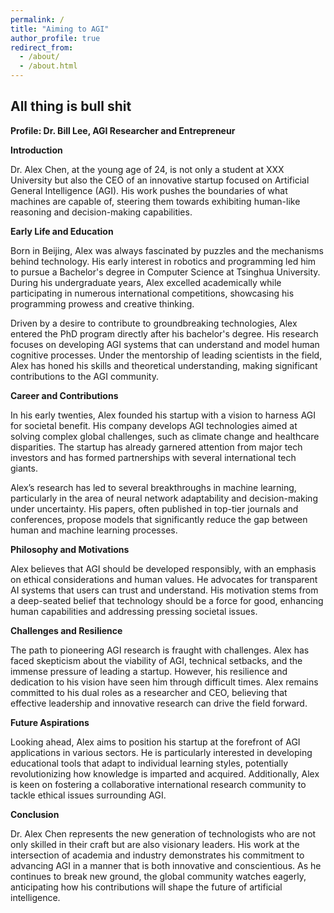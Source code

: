 ```yaml
---
permalink: /
title: "Aiming to AGI"
author_profile: true
redirect_from: 
  - /about/
  - /about.html
---
```


All thing is bull shit
---

**Profile: Dr. Bill Lee, AGI Researcher and Entrepreneur**

**Introduction**

Dr. Alex Chen, at the young age of 24, is not only a student at XXX University but also the CEO of an innovative startup focused on Artificial General Intelligence (AGI). His work pushes the boundaries of what machines are capable of, steering them towards exhibiting human-like reasoning and decision-making capabilities.

**Early Life and Education**

Born in Beijing, Alex was always fascinated by puzzles and the mechanisms behind technology. His early interest in robotics and programming led him to pursue a Bachelor's degree in Computer Science at Tsinghua University. During his undergraduate years, Alex excelled academically while participating in numerous international competitions, showcasing his programming prowess and creative thinking.

Driven by a desire to contribute to groundbreaking technologies, Alex entered the PhD program directly after his bachelor's degree. His research focuses on developing AGI systems that can understand and model human cognitive processes. Under the mentorship of leading scientists in the field, Alex has honed his skills and theoretical understanding, making significant contributions to the AGI community.

**Career and Contributions**

In his early twenties, Alex founded his startup with a vision to harness AGI for societal benefit. His company develops AGI technologies aimed at solving complex global challenges, such as climate change and healthcare disparities. The startup has already garnered attention from major tech investors and has formed partnerships with several international tech giants.

Alex’s research has led to several breakthroughs in machine learning, particularly in the area of neural network adaptability and decision-making under uncertainty. His papers, often published in top-tier journals and conferences, propose models that significantly reduce the gap between human and machine learning processes.

**Philosophy and Motivations**

Alex believes that AGI should be developed responsibly, with an emphasis on ethical considerations and human values. He advocates for transparent AI systems that users can trust and understand. His motivation stems from a deep-seated belief that technology should be a force for good, enhancing human capabilities and addressing pressing societal issues.

**Challenges and Resilience**

The path to pioneering AGI research is fraught with challenges. Alex has faced skepticism about the viability of AGI, technical setbacks, and the immense pressure of leading a startup. However, his resilience and dedication to his vision have seen him through difficult times. Alex remains committed to his dual roles as a researcher and CEO, believing that effective leadership and innovative research can drive the field forward.

**Future Aspirations**

Looking ahead, Alex aims to position his startup at the forefront of AGI applications in various sectors. He is particularly interested in developing educational tools that adapt to individual learning styles, potentially revolutionizing how knowledge is imparted and acquired. Additionally, Alex is keen on fostering a collaborative international research community to tackle ethical issues surrounding AGI.

**Conclusion**

Dr. Alex Chen represents the new generation of technologists who are not only skilled in their craft but are also visionary leaders. His work at the intersection of academia and industry demonstrates his commitment to advancing AGI in a manner that is both innovative and conscientious. As he continues to break new ground, the global community watches eagerly, anticipating how his contributions will shape the future of artificial intelligence.
